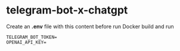 # telegram-bot-x-chatgpt

Create an **.env** file with this content before run Docker build and run

    TELEGRAM_BOT_TOKEN=
    OPENAI_API_KEY=
